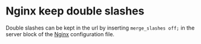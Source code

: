 # Nginx keep double slashes

Double slashes can be kept in the url by inserting `merge_slashes off;` in the server block of the [Nginx](nginx) configuration file.
